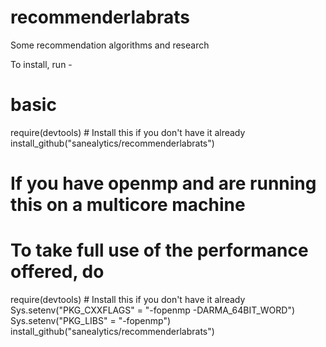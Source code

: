 # recommenderlabrats
Some recommendation algorithms and research

To install, run -

# basic
require(devtools) # Install this if you don't have it already
install_github("sanealytics/recommenderlabrats")

# If you have openmp and are running this on a multicore machine
# To take full use of the performance offered, do
require(devtools) # Install this if you don't have it already
Sys.setenv("PKG_CXXFLAGS" = "-fopenmp -DARMA_64BIT_WORD")
Sys.setenv("PKG_LIBS" = "-fopenmp")
install_github("sanealytics/recommenderlabrats")
